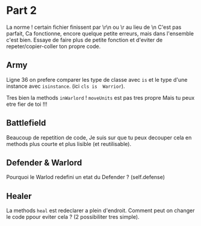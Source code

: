 
# Part 2

La norme ! certain fichier finissent par \r\n ou \r au lieu de \n
C'est pas parfait, Ca fonctionne, encore quelque petite erreurs, mais dans l'ensemble c'est bien.
Essaye de faire plus de petite fonction et d'eviter de repeter/copier-coller ton propre code.


## Army

Ligne 36 on prefere comparer les type de classe avec `is` et le type d'une instance avec `isinstance`. (ici `cls is 
Warrior`).

Tres bien la methods `inWarlord` !
`moveUnits` est pas tres propre Mais tu peux etre fier de toi !!!

## Battlefield

Beaucoup de repetition de code, Je suis sur que tu peux decouper cela en methods plus courte et plus lisible (et 
reutilisable).

## Defender & Warlord 

Pourquoi le Warlod redefini un etat du Defender ? (self.defense)

## Healer

La methods `heal` est redeclarer a plein d'endroit. Comment peut on changer le code ppour eviter cela ? (2 
possibiliter tres simple).

